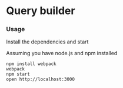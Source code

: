 Query builder
=====================

### Usage

Install the dependencies and start

Assuming you have node.js and npm installed
```
npm install webpack
webpack
npm start
open http://localhost:3000
```


